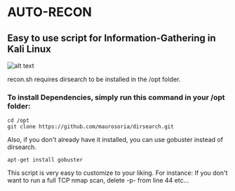 # AUTO-RECON
## Easy to use script for Information-Gathering in Kali Linux

![alt text](https://github.com/Knowledge-Wisdom-Understanding/Auto-Recon/blob/master/auto-recon.PNG)


recon.sh requires dirsearch to be installed in the /opt folder.
### To install Dependencies, simply run this command in your /opt folder:
``` 
cd /opt
git clone https://github.com/maurosoria/dirsearch.git
```
Also, if you don't already have it installed, you can use gobuster instead of dirsearch.
```
apt-get install gobuster
```

This script is very easy to customize to your liking.
For instance: If you don't want to run a full TCP nmap scan, delete -p- from line 44 etc...
